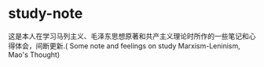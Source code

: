 # study-note
这是本人在学习马列主义、毛泽东思想原著和共产主义理论时所作的一些笔记和心得体会，间断更新.( Some note and feelings on study  Marxism-Leninism, Mao's Thought)
